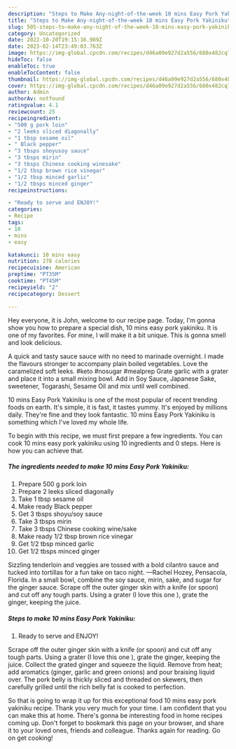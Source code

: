 ```yaml
---
description: "Steps to Make Any-night-of-the-week 10 mins Easy Pork Yakiniku"
title: "Steps to Make Any-night-of-the-week 10 mins Easy Pork Yakiniku"
slug: 505-steps-to-make-any-night-of-the-week-10-mins-easy-pork-yakiniku
category: Uncategorized
date: 2022-10-20T19:15:16.989Z
date: 2023-02-14T23:49:03.763Z
image: https://img-global.cpcdn.com/recipes/d46a09e927d2a556/680x482cq70/10-mins-easy-pork-yakiniku-recipe-main-photo.jpg
hideToc: false
enableToc: true
enableTocContent: false
thumbnail: https://img-global.cpcdn.com/recipes/d46a09e927d2a556/680x482cq70/10-mins-easy-pork-yakiniku-recipe-main-photo.jpg
cover: https://img-global.cpcdn.com/recipes/d46a09e927d2a556/680x482cq70/10-mins-easy-pork-yakiniku-recipe-main-photo.jpg
author: Admin
authorAv: notfound
ratingvalue: 4.1
reviewcount: 25
recipeingredient:
- "500 g pork loin"
- "2 leeks sliced diagonally"
- "1 tbsp sesame oil"
- " Black pepper"
- "3 tbsps shoyusoy sauce"
- "3 tbsps mirin"
- "3 tbsps Chinese cooking winesake"
- "1/2 tbsp brown rice vinegar"
- "1/2 tbsp minced garlic"
- "1/2 tbsps minced ginger"
recipeinstructions:

- "Ready to serve and ENJOY!"
categories:
- Recipe
tags:
- 10
- mins
- easy

katakunci: 10 mins easy 
nutrition: 278 calories
recipecuisine: American
preptime: "PT35M"
cooktime: "PT45M"
recipeyield: "2"
recipecategory: Dessert

---
```



Hey everyone, it is John, welcome to our recipe page. Today, I'm gonna show you how to prepare a special dish, 10 mins easy pork yakiniku. It is one of my favorites. For mine, I will make it a bit unique. This is gonna smell and look delicious.

A quick and tasty sauce sauce with no need to marinade overnight. I made the flavours stronger to accompany plain boiled vegetables. Love the caramelized soft leeks. #keto #nosugar #mealprep Grate garlic with a grater and place it into a small mixing bowl. Add in Soy Sauce, Japanese Sake, sweetener, Togarashi, Sesame Oil and mix until well combined.

10 mins Easy Pork Yakiniku is one of the most popular of recent trending foods on earth. It's simple, it is fast, it tastes yummy. It's enjoyed by millions daily. They're fine and they look fantastic. 10 mins Easy Pork Yakiniku is something which I've loved my whole life.


To begin with this recipe, we must first prepare a few ingredients. You can cook 10 mins easy pork yakiniku using 10 ingredients and 0 steps. Here is how you can achieve that.

<!--inarticleads1-->

##### The ingredients needed to make 10 mins Easy Pork Yakiniku:

1. Prepare 500 g pork loin
1. Prepare 2 leeks sliced diagonally
1. Take 1 tbsp sesame oil
1. Make ready  Black pepper
1. Get 3 tbsps shoyu/soy sauce
1. Take 3 tbsps mirin
1. Take 3 tbsps Chinese cooking wine/sake
1. Make ready 1/2 tbsp brown rice vinegar
1. Get 1/2 tbsp minced garlic
1. Get 1/2 tbsps minced ginger


Sizzling tenderloin and veggies are tossed with a bold cilantro sauce and tucked into tortillas for a fun take on taco night. —Rachel Hozey, Pensacola, Florida. In a small bowl, combine the soy sauce, mirin, sake, and sugar for the ginger sauce. Scrape off the outer ginger skin with a knife (or spoon) and cut off any tough parts. Using a grater (I love this one ), grate the ginger, keeping the juice. 

<!--inarticleads2-->

##### Steps to make 10 mins Easy Pork Yakiniku:


1. Ready to serve and ENJOY!

Scrape off the outer ginger skin with a knife (or spoon) and cut off any tough parts. Using a grater (I love this one ), grate the ginger, keeping the juice. Collect the grated ginger and squeeze the liquid. Remove from heat; add aromatics (ginger, garlic and green onions) and pour braising liquid over. The pork belly is thickly sliced and threaded on skewers, then carefully grilled until the rich belly fat is cooked to perfection. 

So that is going to wrap it up for this exceptional food 10 mins easy pork yakiniku recipe. Thank you very much for your time. I am confident that you can make this at home. There's gonna be interesting food in home recipes coming up. Don't forget to bookmark this page on your browser, and share it to your loved ones, friends and colleague. Thanks again for reading. Go on get cooking!
